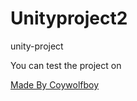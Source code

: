 # Unityproject2

unity-project

You can test the project on <a href="https://play.unity.com/mg/other/webgl-builds-380770">

Made By Coywolfboy
